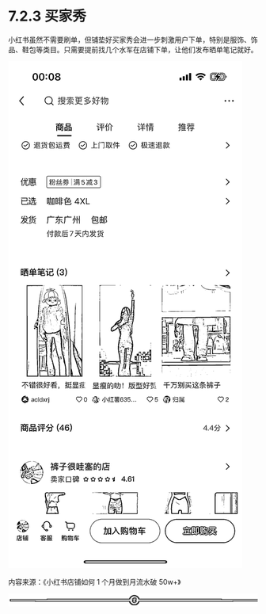 # 7.2.3 买家秀

小红书虽然不需要刷单，但铺垫好买家秀会进一步刺激用户下单，特别是服饰、饰品、鞋包等类目。只需要提前找几个水军在店铺下单，让他们发布晒单笔记就好。

![](img/aec3e3f7aade470616348fd15839c89c.png)

内容来源：《小红书店铺如何 1 个月做到月流水破 50w+》

![](img/f5f11c405b1ebfa42488ca1035ca05ad.png)